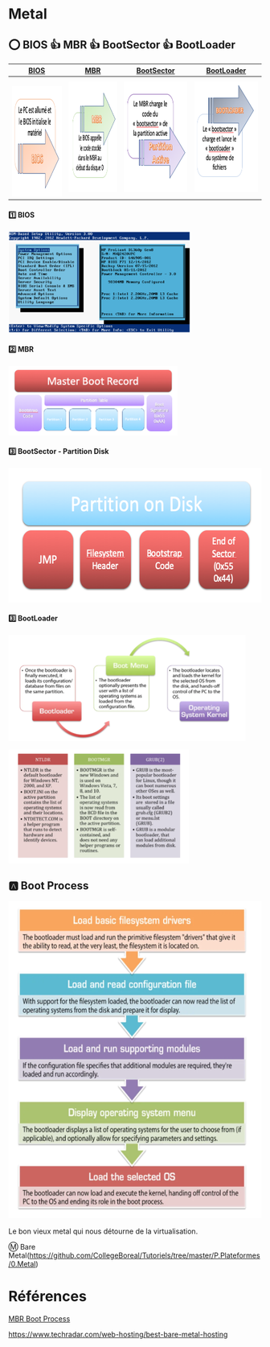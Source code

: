 # Metal


## :o: BIOS :+1: MBR :+1: BootSector :+1: BootLoader 

| [BIOS](README.md#one-bios) | [MBR](README.md#two-mbr) | [BootSector](README.md#three-bootsector---partition-disk) | [BootLoader](README.md#three-bootloader) |
|----|---|---|---|
| <img src="images/BIOS-MBR1.png" width="214" height="219"></img> | <img src="images/BIOS-MBR2.png" width="214" height="219"></img> | <img src="images/BIOS-MBR3.png" width="214" height="219"></img> | <img src="images/BIOS-MBR4.png" width="214" height="219"></img> |

#### :one: BIOS

<img src="images/BIOS-HP-PROLIANT.png" width="362" height="202"></img>

#### :two: MBR

<img src="images/MBR.png" width="337" height="138"></img>

#### :three: BootSector - Partition Disk

<img src="images/PartitionBootSector.png" width="583" height="267"></img>

#### :three: BootLoader

<img src="images/Bootloader.png" width="472" height="211"></img>

<img src="images/PopularBootLoader.png" width="359" height="226"></img>

## :a: Boot Process

<img src="images/BootProcess.png" width="620" height="631"></img>


Le bon vieux metal qui nous détourne de la virtualisation.

:m: Bare Metal(https://github.com/CollegeBoreal/Tutoriels/tree/master/P.Plateformes/0.Metal)


# Références

[MBR Boot Process](https://neosmart.net/wiki/mbr-boot-process)

https://www.techradar.com/web-hosting/best-bare-metal-hosting
